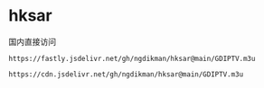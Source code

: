 # hksar
国内直接访问
```
https://fastly.jsdelivr.net/gh/ngdikman/hksar@main/GDIPTV.m3u
```
```
https://cdn.jsdelivr.net/gh/ngdikman/hksar@main/GDIPTV.m3u
```
